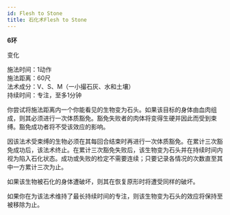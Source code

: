 ```yaml
---
id: Flesh to Stone
title: 石化术Flesh to Stone
---
```


**6环**

变化

施法时间：1动作  
施法距离：60尺  
法术成分：V、S、M（一小撮石灰、水和土壤）  
持续时间：专注，至多1分钟  


你尝试将施法距离内一个你能看见的生物变为石头。如果该目标的身体由血肉组成，则其必须进行一次体质豁免。豁免失败者的肉体将变得生硬并因此而受到束缚。豁免成功者将不受该效应的影响。


因该法术受束缚的生物必须在其每回合结束时再进行一次体质豁免。在累计三次豁免成功后，该法术终止。在累计三次豁免失败后，该生物变为石头并在持续时间内视为陷入石化状态。成功或失败的检定不需要连续；只要记录各情况的次数直至其中一方累计三次为止。


如果该生物被石化的身体遭破坏，则其在恢复原形时将遭受同样的破坏。


如果你在为该法术维持了最长持续时间的专注，则该生物变为石头的效应将保持至被移除为止。
